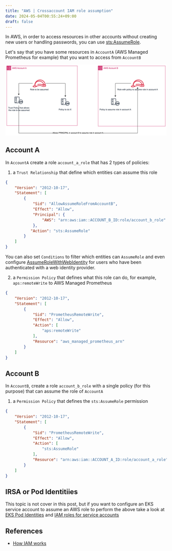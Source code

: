 ```yaml
---
title: "AWS | Crossaccount IAM role assumption"
date: 2024-05-04T00:55:24+09:00
draft: false
---
```


In AWS, in order to access resources in other accounts without creating new users or handling passwords, you can use [sts:AssumeRole](https://docs.aws.amazon.com/STS/latest/APIReference/API_AssumeRole.html).

Let's say that you have some resources in `AccountA` (AWS Managed Prometheus for example) that you want to access from `AccountB`

![crossaccount](/img/crossaccount.png)

## Account A

In `AccountA` create a role `account_a_role` that has 2 types of policies:

1. a `Trust Relationship` that define which entities can assume this role

```json
{
    "Version": "2012-10-17",
    "Statement": [
        {
            "Sid": "AllowAssumeRoleFromAccountB",
            "Effect": "Allow",
            "Principal": {
                "AWS": "arn:aws:iam::ACCOUNT_B_ID:role/account_b_role"
            },
           "Action": "sts:AssumeRole"
        }
    ]
}
```

You can also set `Conditions` to filter which entities can `AssumeRole` and even configure [AssumeRoleWithWebIdentity](https://docs.aws.amazon.com/STS/latest/APIReference/API_AssumeRoleWithWebIdentity.html) for users who have been authenticated with a web identity provider.

2. a `Permission Policy` that defines what this role can do, for example, `aps:remoteWrite` to AWS Managed Prometheus

```json
{
    "Version": "2012-10-17",
    "Statement": [
        {
            "Sid": "PrometheusRemoteWrite",
            "Effect": "Allow",
            "Action": [
                "aps:remoteWrite"
            ],
            "Resource": "aws_managed_prometheus_arn"
        }
    ]
}
```

## Account B

In `AccountB`, create a role `account_b_role` with a single policy (for this purpose) that can assume the role of `AccountA`

1. a `Permission Policy` that defines the `sts:AssumeRole` permission

```json
{
    "Version": "2012-10-17",
    "Statement": [
        {
            "Sid": "PrometheusRemoteWrite",
            "Effect": "Allow",
            "Action": [
                "sts:AssumeRole"
            ],
            "Resource": "arn:aws:iam::ACCOUNT_A_ID:role/account_a_role"
        }
    ]
}
```

## IRSA or Pod Identitiies

This topic is not cover in this post, but if you want to configure an EKS service account to assume an AWS role to perform the above take a look at [EKS Pod Identities](https://docs.aws.amazon.com/eks/latest/userguide/pod-identities.html) and [IAM roles for service accounts](https://docs.aws.amazon.com/eks/latest/userguide/iam-roles-for-service-accounts.html)

## References

* [How IAM works](https://docs.aws.amazon.com/IAM/latest/UserGuide/intro-structure.html#intro-structure-principal)